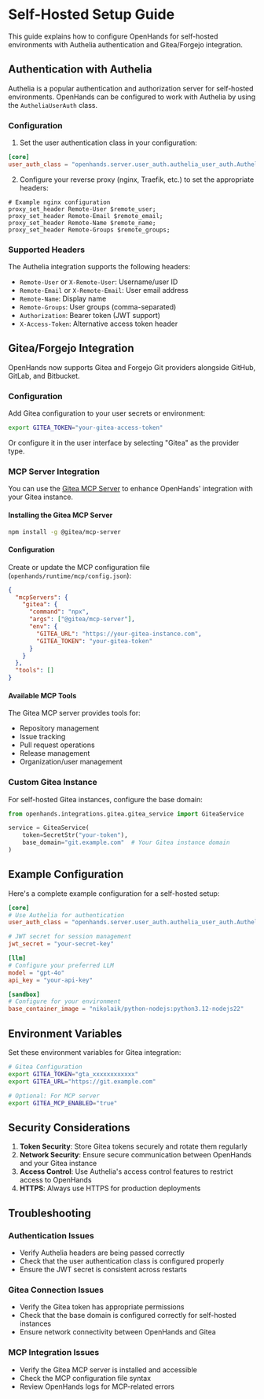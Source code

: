 # Self-Hosted Setup Guide

This guide explains how to configure OpenHands for self-hosted environments with Authelia authentication and Gitea/Forgejo integration.

## Authentication with Authelia

Authelia is a popular authentication and authorization server for self-hosted environments. OpenHands can be configured to work with Authelia by using the `AutheliaUserAuth` class.

### Configuration

1. Set the user authentication class in your configuration:

```toml
[core]
user_auth_class = "openhands.server.user_auth.authelia_user_auth.AutheliaUserAuth"
```

2. Configure your reverse proxy (nginx, Traefik, etc.) to set the appropriate headers:

```nginx
# Example nginx configuration
proxy_set_header Remote-User $remote_user;
proxy_set_header Remote-Email $remote_email;
proxy_set_header Remote-Name $remote_name;
proxy_set_header Remote-Groups $remote_groups;
```

### Supported Headers

The Authelia integration supports the following headers:

- `Remote-User` or `X-Remote-User`: Username/user ID
- `Remote-Email` or `X-Remote-Email`: User email address
- `Remote-Name`: Display name
- `Remote-Groups`: User groups (comma-separated)
- `Authorization`: Bearer token (JWT support)
- `X-Access-Token`: Alternative access token header

## Gitea/Forgejo Integration

OpenHands now supports Gitea and Forgejo Git providers alongside GitHub, GitLab, and Bitbucket.

### Configuration

Add Gitea configuration to your user secrets or environment:

```bash
export GITEA_TOKEN="your-gitea-access-token"
```

Or configure it in the user interface by selecting "Gitea" as the provider type.

### MCP Server Integration

You can use the [Gitea MCP Server](https://about.gitea.com/resources/tutorials/gitea-mcp-server) to enhance OpenHands' integration with your Gitea instance.

#### Installing the Gitea MCP Server

```bash
npm install -g @gitea/mcp-server
```

#### Configuration

Create or update the MCP configuration file (`openhands/runtime/mcp/config.json`):

```json
{
  "mcpServers": {
    "gitea": {
      "command": "npx",
      "args": ["@gitea/mcp-server"],
      "env": {
        "GITEA_URL": "https://your-gitea-instance.com",
        "GITEA_TOKEN": "your-gitea-token"
      }
    }
  },
  "tools": []
}
```

#### Available MCP Tools

The Gitea MCP server provides tools for:

- Repository management
- Issue tracking
- Pull request operations
- Release management
- Organization/user management

### Custom Gitea Instance

For self-hosted Gitea instances, configure the base domain:

```python
from openhands.integrations.gitea.gitea_service import GiteaService

service = GiteaService(
    token=SecretStr("your-token"),
    base_domain="git.example.com"  # Your Gitea instance domain
)
```

## Example Configuration

Here's a complete example configuration for a self-hosted setup:

```toml
[core]
# Use Authelia for authentication
user_auth_class = "openhands.server.user_auth.authelia_user_auth.AutheliaUserAuth"

# JWT secret for session management
jwt_secret = "your-secret-key"

[llm]
# Configure your preferred LLM
model = "gpt-4o"
api_key = "your-api-key"

[sandbox]
# Configure for your environment
base_container_image = "nikolaik/python-nodejs:python3.12-nodejs22"
```

## Environment Variables

Set these environment variables for Gitea integration:

```bash
# Gitea Configuration
export GITEA_TOKEN="gta_xxxxxxxxxxxx"
export GITEA_URL="https://git.example.com"

# Optional: For MCP server
export GITEA_MCP_ENABLED="true"
```

## Security Considerations

1. **Token Security**: Store Gitea tokens securely and rotate them regularly
2. **Network Security**: Ensure secure communication between OpenHands and your Gitea instance
3. **Access Control**: Use Authelia's access control features to restrict access to OpenHands
4. **HTTPS**: Always use HTTPS for production deployments

## Troubleshooting

### Authentication Issues

- Verify Authelia headers are being passed correctly
- Check that the user authentication class is configured properly
- Ensure the JWT secret is consistent across restarts

### Gitea Connection Issues

- Verify the Gitea token has appropriate permissions
- Check that the base domain is configured correctly for self-hosted instances
- Ensure network connectivity between OpenHands and Gitea

### MCP Integration Issues

- Verify the Gitea MCP server is installed and accessible
- Check the MCP configuration file syntax
- Review OpenHands logs for MCP-related errors